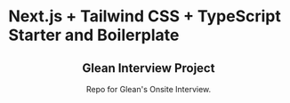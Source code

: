 # Next.js + Tailwind CSS + TypeScript Starter and Boilerplate

<div align="center">
  <h2>Glean Interview Project</h2>
  <p>Repo for Glean's Onsite Interview.</p>
</div>
